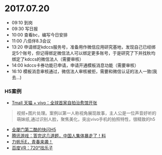# 2017.07.20

- 09:10 到岗
- 09:30 写日报
- 10:00 查看bc，编写今日安排
- 11:00 八佰伴8.3会议
- 13:20 申请绑定kdccs服务号，准备用作微信应用研究基地，发现自己已经绑定5个账号，但记得绑定微信法人可以绑定更多账号，于是研究了下并找秋均绑定了kdccs的微信法人（需要审核）
- 14:00 kdccs卡券功能已申请，申请开通模板消息功能（需要审核）
- 16:10 模板消息审核通过，微信法人审核被拒，需要和微信认证的法人一致(我去...)
### H5案例

- [Tmall 天猫 + vivo：全球首家自拍治愈馆开张](http://vivo.sparkad.cn/)
> 视频+图片处理。案例以第一人称视角展现故事，主人公是一位声音好听的萌妹纸,通过识别人脸，聚焦美化，突出vivo手机的拍照特性，很精致的h5
- [全厦门第二酷的快闪H5](http://www.bbbaaayyy.com/baydesign/i/index.html)
- [腾讯游戏：答完这几道题，中国人集体暴走了！料](http://hlmj.treedom.cn/)
- [力帆乐E，青春来袭！](http://2017.e-car.lifan001.com/home/index.html)
- [百度VR：720°找乐子](https://vr.baidu.com/h5/le/index.html?share=1&sid=0)



  
